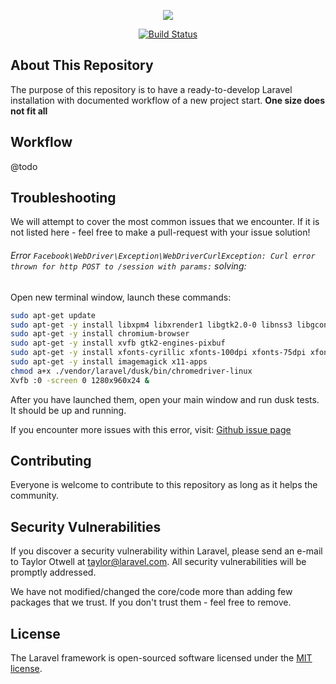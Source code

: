 <p align="center"><img src="https://laravel.com/assets/img/components/logo-laravel.svg"></p>

<p align="center">
<a href="https://travis-ci.org/ModestasV/laravel-ci-demo"><img src="https://travis-ci.org/ModestasV/laravel-ci-demo.svg?branch=master" alt="Build Status"></a>
</p>

## About This Repository

The purpose of this repository is to have a ready-to-develop Laravel installation with documented workflow of a new project start. **One size does not fit all**

## Workflow

@todo

## Troubleshooting

We will attempt to cover the most common issues that we encounter. If it is not listed here - feel free to make a pull-request with your issue solution!

###### Error `Facebook\WebDriver\Exception\WebDriverCurlException: Curl error thrown for http POST to /session with params:` solving:

Open new terminal window, launch these commands:

```bash
sudo apt-get update
sudo apt-get -y install libxpm4 libxrender1 libgtk2.0-0 libnss3 libgconf-2-4
sudo apt-get -y install chromium-browser
sudo apt-get -y install xvfb gtk2-engines-pixbuf
sudo apt-get -y install xfonts-cyrillic xfonts-100dpi xfonts-75dpi xfonts-base xfonts-scalable
sudo apt-get -y install imagemagick x11-apps
chmod a+x ./vendor/laravel/dusk/bin/chromedriver-linux
Xvfb :0 -screen 0 1280x960x24 &
```

After you have launched them, open your main window and run dusk tests. It should be up and running.

If you encounter more issues with this error, visit: [Github issue page](https://github.com/laravel/dusk/issues/50)

## Contributing

Everyone is welcome to contribute to this repository as long as it helps the community.

## Security Vulnerabilities

If you discover a security vulnerability within Laravel, please send an e-mail to Taylor Otwell at taylor@laravel.com. All security vulnerabilities will be promptly addressed.

We have not modified/changed the core/code more than adding few packages that we trust. If you don't trust them - feel free to remove.

## License

The Laravel framework is open-sourced software licensed under the [MIT license](http://opensource.org/licenses/MIT).
